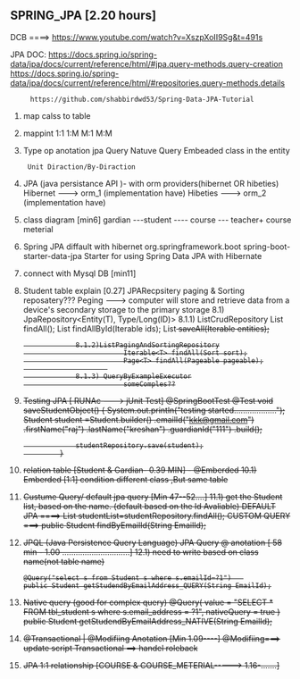## SPRING_JPA [2.20 hours]
DCB ====> https://www.youtube.com/watch?v=XszpXoII9Sg&t=491s
 
JPA DOC: https://docs.spring.io/spring-data/jpa/docs/current/reference/html/#jpa.query-methods.query-creation
         https://docs.spring.io/spring-data/jpa/docs/current/reference/html/#repositories.query-methods.details 
		 
		 https://github.com/shabbirdwd53/Spring-Data-JPA-Tutorial

1) map calss to table
2) mappint 
		1:1
		1:M
		M:1
		M:M
		
3) Type op anotation
		jpa Query
		Natuve Query
		Embeaded class in the entity
		
		Unit Diraction/By-Diraction
		
4) JPA (java persistance API )- with orm providers(hibernet OR hibeties)
		Hibernet ---> orm_1 (implementation have)
		Hibeties ---> orm_2 (implementation have)
		
5) class diagram [min6]
		gardian ---student ---- course --- teacher+ course meterial
		
		
6) Spring JPA diffault with hibernet
			<groupId>org.springframework.boot</groupId>
			<artifactId>spring-boot-starter-data-jpa</artifactId>
				Starter for using Spring Data JPA with Hibernate
				
7) connect with Mysql DB [min11]

8) Student table explain [0.27]
		JPARecpsitery
			paging & Sorting reposatery??? 
			Peging ---> computer will store and retrieve data from a device's secondary storage to the primary storage
		8.1) JpaRepository<Entity(T), Type/Long(ID)>
					8.1.1) ListCrudRepository
								List<T> findAll();
								List<T> findAllById(Iterable<ID> ids);
								List<S> saveAll(Iterable<S> entities);
					
					8.1.2)ListPagingAndSortingRepository
								Iterable<T> findAll(Sort sort);
								Page<T> findAll(Pageable pageable);
							
					8.1.3) QueryByExampleExecutor
								someComples??
						
9) Testing JPA [ RUNAc ---> jUnit Test]
	@SpringBootTest
				@Test
				void saveStudentObject() {
					System.out.println("testing started...................");
					Student student =Student.builder()
										.emailId("kkk@gmail.com")
										.firstName("raj")
										.lastName("kreshan")
										.guardianId("111")
										.build();
					
					studentRepository.save(student);
				}

10) relation table  [Student & Gardian- 0.39 MIN] - @Emberded
		10.1) Emberded [1:1] condition
				different class ,But same table
				
				
11) Custume Query/ default jpa query [Min 47--52....]
		11.1) get the Student list, based on the name. (default based on the Id Avaliable)
		DEFAULT JPA ====> List<Student> studentList=studentRepository.findAll();
		CUSTOM QUERY ===> public Student findByEmailId(String EmailId);
		
12) JPQL (Java Persistence Query Language)
		JPA Query @ anotation [ 58 min - 1.00 ..............................]
		12.1) need to write based on class name(not table name) 
		
		@Query("select s from Student s where s.emailId=?1")   
		public Student getStudendByEmailAddress_QUERY(String EmailId);
		
		
13) Native query  (good for complex query)
	@Query(
            value = "SELECT * FROM tbl_student s where s.email_address = ?1",
            nativeQuery = true
    )
    public Student getStudendByEmailAddress_NATIVE(String EmailId);
	

14) @Transactional | @Modifiing Anotation [Min 1.09----]
		@Modifiing===> update script
		Transactional ==> handel roleback


15) JPA 1:1 relationship [COURSE & COURSE_METERIAL-----> 1.16-.......]
		


		